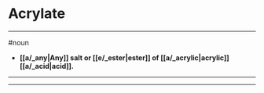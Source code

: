 # Acrylate
---
#noun
- **[[a/_any|Any]] salt or [[e/_ester|ester]] of [[a/_acrylic|acrylic]] [[a/_acid|acid]].**
---
---
